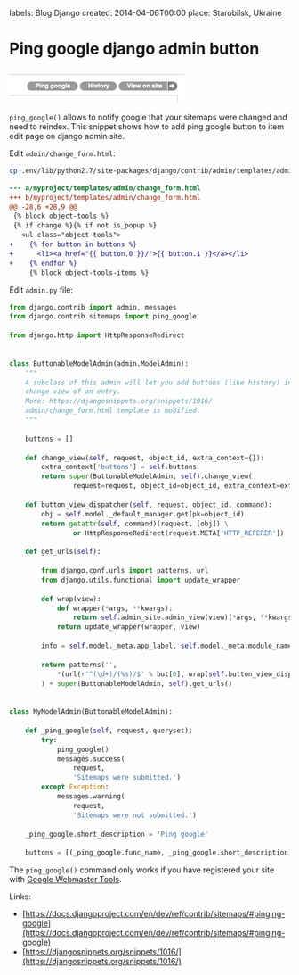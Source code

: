 labels: Blog
        Django
created: 2014-04-06T00:00
place: Starobilsk, Ukraine

# Ping google django admin button

![Ping google button](ping_google_button.png)

```ping_google()``` allows to notify google that your sitemaps were changed and need to reindex. This snippet shows how to add ping google button to item edit page on django admin site.

Edit ```admin/change_form.html```:

```bash
cp .env/lib/python2.7/site-packages/django/contrib/admin/templates/admin/change_form.html myproject/templates/admin/
```

```diff
--- a/myproject/templates/admin/change_form.html
+++ b/myproject/templates/admin/change_form.html
@@ -28,6 +28,9 @@
 {% block object-tools %}
 {% if change %}{% if not is_popup %}
   <ul class="object-tools">
+    {% for button in buttons %}
+      <li><a href="{{ button.0 }}/">{{ button.1 }}</a></li>
+    {% endfor %}
     {% block object-tools-items %}
```

Edit ```admin.py``` file:
```python
from django.contrib import admin, messages
from django.contrib.sitemaps import ping_google

from django.http import HttpResponseRedirect


class ButtonableModelAdmin(admin.ModelAdmin):
    """
    A subclass of this admin will let you add buttons (like history) in the
    change view of an entry.
    More: https://djangosnippets.org/snippets/1016/
    admin/change_form.html template is modified.
    """

    buttons = []

    def change_view(self, request, object_id, extra_context={}):
        extra_context['buttons'] = self.buttons
        return super(ButtonableModelAdmin, self).change_view(
                request=request, object_id=object_id, extra_context=extra_context)

    def button_view_dispatcher(self, request, object_id, command):
        obj = self.model._default_manager.get(pk=object_id)
        return getattr(self, command)(request, [obj]) \
                or HttpResponseRedirect(request.META['HTTP_REFERER'])

    def get_urls(self):

        from django.conf.urls import patterns, url
        from django.utils.functional import update_wrapper

        def wrap(view):
            def wrapper(*args, **kwargs):
                return self.admin_site.admin_view(view)(*args, **kwargs)
            return update_wrapper(wrapper, view)

        info = self.model._meta.app_label, self.model._meta.module_name

        return patterns('',
            *(url(r'^(\d+)/(%s)/$' % but[0], wrap(self.button_view_dispatcher)) for but in self.buttons)
        ) + super(ButtonableModelAdmin, self).get_urls()


class MyModelAdmin(ButtonableModelAdmin):

    def _ping_google(self, request, queryset):
        try:
            ping_google()
            messages.success(
                request,
                'Sitemaps were submitted.')
        except Exception:
            messages.warning(
                request,
                'Sitemaps were not submitted.')

    _ping_google.short_description = 'Ping google'

    buttons = [(_ping_google.func_name, _ping_google.short_description)]
```

The ```ping_google()``` command only works if you have registered your site with [Google Webmaster Tools](http://www.google.com/webmasters/tools/).

Links:

- [https://docs.djangoproject.com/en/dev/ref/contrib/sitemaps/#pinging-google](https://docs.djangoproject.com/en/dev/ref/contrib/sitemaps/#pinging-google)
- [https://djangosnippets.org/snippets/1016/](https://djangosnippets.org/snippets/1016/)
